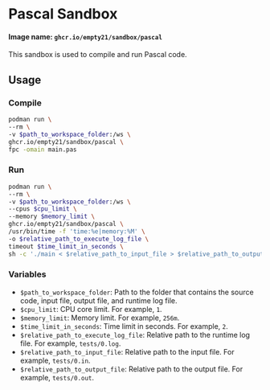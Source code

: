 # Pascal Sandbox
#### Image name: `ghcr.io/empty21/sandbox/pascal`

This sandbox is used to compile and run Pascal code.

## Usage

### Compile
```bash
podman run \
--rm \
-v $path_to_workspace_folder:/ws \
ghcr.io/empty21/sandbox/pascal \
fpc -omain main.pas
```

### Run
```bash
podman run \
--rm \
-v $path_to_workspace_folder:/ws \
--cpus $cpu_limit \
--memory $memory_limit \
ghcr.io/empty21/sandbox/pascal \
/usr/bin/time -f 'time:%e|memory:%M' \
-o $relative_path_to_execute_log_file \
timeout $time_limit_in_seconds \
sh -c './main < $relative_path_to_input_file > $relative_path_to_output_file'
```

### Variables
- `$path_to_workspace_folder`: Path to the folder that contains the source code, input file, output file, and runtime log file.
- `$cpu_limit`: CPU core limit. For example, `1`.
- `$memory_limit`: Memory limit. For example, `256m`.
- `$time_limit_in_seconds`: Time limit in seconds. For example, `2`.
- `$relative_path_to_execute_log_file`: Relative path to the runtime log file. For example, `tests/0.log`.
- `$relative_path_to_input_file`: Relative path to the input file. For example, `tests/0.in`.
- `$relative_path_to_output_file`: Relative path to the output file. For example, `tests/0.out`.
